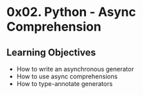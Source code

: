 0x02. Python - Async Comprehension
==================================

Learning Objectives
-------------------

-   How to write an asynchronous generator
-   How to use async comprehensions
-   How to type-annotate generators
